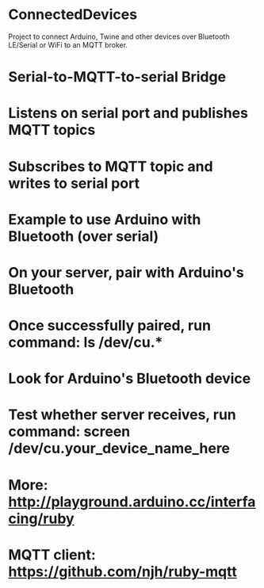 ConnectedDevices
================

Project to connect Arduino, Twine and other devices over Bluetooth LE/Serial or WiFi to an MQTT broker.


# Serial-to-MQTT-to-serial Bridge
#
# Listens on serial port and publishes MQTT topics
# Subscribes to MQTT topic and writes to serial port
#
# Example to use Arduino with Bluetooth (over serial)
# On your server, pair with Arduino's Bluetooth
# Once successfully paired, run command: ls /dev/cu.*
# Look for Arduino's Bluetooth device
# Test whether server receives, run command: screen /dev/cu.your_device_name_here
#
# More: http://playground.arduino.cc/interfacing/ruby
#
# MQTT client: https://github.com/njh/ruby-mqtt
